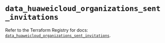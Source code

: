 # `data_huaweicloud_organizations_sent_invitations`

Refer to the Terraform Registry for docs: [`data_huaweicloud_organizations_sent_invitations`](https://registry.terraform.io/providers/huaweicloud/huaweicloud/1.71.1/docs/data-sources/organizations_sent_invitations).
